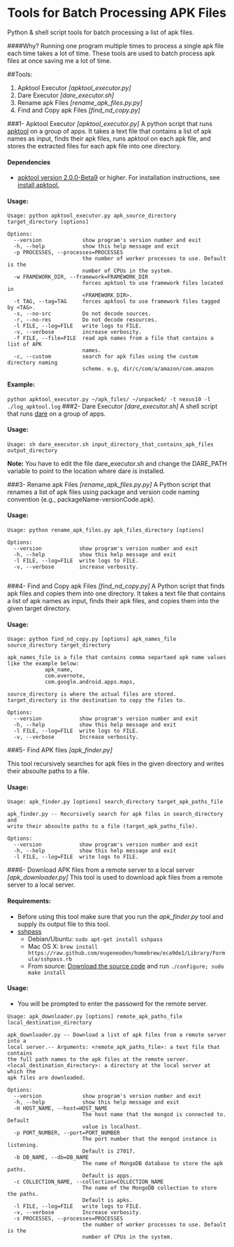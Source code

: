 Tools for Batch Processing APK Files
====================================
Python & shell script tools for batch processing a list of apk files.

####Why?
Running one program multiple times to process a single apk file each time takes a lot of time. 
These tools are used to batch process apk files at once saving me a lot of time.

##Tools:
1. Apktool Executor  *[apktool_executor.py]*
2. Dare Executor  *[dare_executor.sh]*
3. Rename apk Files *[rename_apk_files.py.py]*
4. Find and Copy apk Files *[find_nd_copy.py]*

###1- Apktool Executor  *[apktool_executor.py]*
A python script that runs [apktool]('https://code.google.com/p/android-apktool/') on a group of apps. It takes a text file that contains 
a list of apk names as input, finds their apk files, runs apktool on each apk file, 
and stores the extracted files for each apk file into one directory.

#### Dependencies
*  [apktool version 2.0.0-Beta9]('http://connortumbleson.com/2014/02/apktool-2-0-0-beta-9-released/') or higher. For installation instructions, see [install apktool.]('https://code.google.com/p/android-apktool/wiki/Install')

#### Usage:

```
Usage: python apktool_executor.py apk_source_directory target_directory [options]

Options:
  --version             show program's version number and exit
  -h, --help            show this help message and exit
  -p PROCESSES, --processes=PROCESSES
                        the number of worker processes to use. Default is the
                        number of CPUs in the system.
  -w FRAMEWORK_DIR, --framework=FRAMEWORK_DIR
                        forces apktool to use framework files located in
                        <FRAMEWORK_DIR>.
  -t TAG, --tag=TAG     forces apktool to use framework files tagged by <TAG>.
  -s, --no-src          Do not decode sources.
  -r, --no-res          Do not decode resources.
  -l FILE, --log=FILE   write logs to FILE.
  -v, --verbose         increase verbosity.
  -f FILE, --file=FILE  read apk names from a file that contains a list of APK
                        names.
  -c, --custom          search for apk files using the custom directory naming
                        scheme. e.g, dir/c/com/a/amazon/com.amazon
```
#### Example:
``` python apktool_executor.py ~/apk_files/ ~/unpacked/ -t nexus10 -l ./log_apktool.log ```
###2- Dare Executor  *[dare_executor.sh]*
A shell script that runs [dare]('http://siis.cse.psu.edu/dare/') on a group of apps.

#### Usage:

```
Usage: sh dare_executor.sh input_directory_that_contains_apk_files output_directory
```
__Note:__ You have to edit the file dare_executor.sh and change the DARE_PATH variable to point to the location where dare is installed.

###3- Rename apk Files *[rename_apk_files.py.py]*
A Python script that renames a list of apk files using package and version code naming convention (e.g., packageName-versionCode.apk).

#### Usage:

```
Usage: python rename_apk_files.py apk_files_directory [options]

Options:
  --version            show program's version number and exit
  -h, --help           show this help message and exit
  -l FILE, --log=FILE  write logs to FILE.
  -v, --verbose        increase verbosity.
  
```
###4- Find and Copy apk Files *[find_nd_copy.py]*
A Python script that finds apk files and copies them into one directory. It takes a text file that contains 
a list of apk names as input, finds their apk files, and copies them into the given target directory.

#### Usage:

```
Usage: python find_nd_copy.py [options] apk_names_file source_directory target_directory

apk_names_file is a file that contains comma separtaed apk name values like the example below:
            apk_name,
            com.evernote,
            com.google.android.apps.maps,

source_directory is where the actual files are stored.
target_directory is the destination to copy the files to.

Options:
  --version            show program's version number and exit
  -h, --help           show this help message and exit
  -l FILE, --log=FILE  write logs to FILE.
  -v, --verbose        Increase verbosity.
```

###5- Find APK files *[apk_finder.py]*

This tool recursively searches for apk files in the given directory and writes
their absoulte paths to a file.

#### Usage:

```
Usage: apk_finder.py [options] search_directory target_apk_paths_file

apk_finder.py -- Recursively search for apk files in search_directory and
write their absoulte paths to a file (target_apk_paths_file).

Options:
  --version            show program's version number and exit
  -h, --help           show this help message and exit
  -l FILE, --log=FILE  write logs to FILE.

```

###6- Download APK files from a remote server to a local server *[apk_downloader.py]*
This tool is used to download apk files from a remote server to a local server.

#### Requirements:

- Before using this tool make sure that you run the *apk_finder.py* tool and supply its output file to this tool.
- [sshpass]('http://sourceforge.net/projects/sshpass/')
   - Debian/Ubuntu: ```sudo apt-get install sshpass```
   - Mac OS X: ```brew install https://raw.github.com/eugeneoden/homebrew/eca9de1/Library/Formula/sshpass.rb```
   - From source: [Download the source code]('http://sourceforge.net/projects/sshpass/') and run ```./configure; sudo make install```

#### Usage:

- You will be prompted to enter the passowrd for the remote server.

```
Usage: apk_downloader.py [options] remote_apk_paths_file local_destination_directory

apk_downloader.py -- Download a list of apk files from a remote server into a
local server.-- Arguments: <remote_apk_paths_file>: a text file that contains
the full path names to the apk files at the remote server.
<local_destination_directory>: a directory at the local server at which the
apk files are downloaded.

Options:
  --version             show program's version number and exit
  -h, --help            show this help message and exit
  -H HOST_NAME, --host=HOST_NAME
                        The host name that the mongod is connected to. Default
                        value is localhost.
  -p PORT_NUMBER, --port=PORT_NUMBER
                        The port number that the mongod instance is listening.
                        Default is 27017.
  -b DB_NAME, --db=DB_NAME
                        The name of MongoDB database to store the apk paths.
                        Default is apps.
  -c COLLECTION_NAME, --collection=COLLECTION_NAME
                        The name of the MongoDB collection to store the paths.
                        Default is apks.
  -l FILE, --log=FILE   write logs to FILE.
  -v, --verbose         Increase verbosity.
  -s PROCESSES, --processes=PROCESSES
                        the number of worker processes to use. Default is the
                        number of CPUs in the system.
  
```


